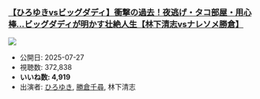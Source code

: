 ### [【ひろゆきvsビッグダディ】衝撃の過去！夜逃げ・タコ部屋・用心棒…ビッグダディが明かす壮絶人生【林下清志vsナレソメ勝倉】](https://www.youtube.com/watch?v=N0NY2rGkMZw)
[![](https://img.youtube.com/vi/N0NY2rGkMZw/sddefault.jpg)](https://www.youtube.com/watch?v=N0NY2rGkMZw)
-   公開日: 2025-07-27
-   視聴数: 372,838
-   **いいね数: 4,919**
-   出演者: [ひろゆき](/rehacq_fan/people/ひろゆき "wikilink"), [勝倉千尋](/rehacq_fan/people/勝倉千尋 "wikilink"), 林下清志
